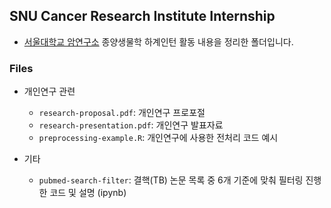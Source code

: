 ## SNU Cancer Research Institute Internship

* [서울대학교 암연구소](https://cri.snu.ac.kr/) 종양생물학 하계인턴 활동 내용을 정리한 폴더입니다.

### Files
* 개인연구 관련
  * `research-proposal.pdf`: 개인연구 프로포절 
  * `research-presentation.pdf`: 개인연구 발표자료 
  * `preprocessing-example.R`: 개인연구에 사용한 전처리 코드 예시

* 기타
  * `pubmed-search-filter`: 결핵(TB) 논문 목록 중 6개 기준에 맞춰 필터링 진행한 코드 및 설명 (ipynb)

